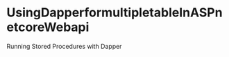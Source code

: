 # UsingDapperformultipletableInASPnetcoreWebapi














Running Stored Procedures with Dapper

